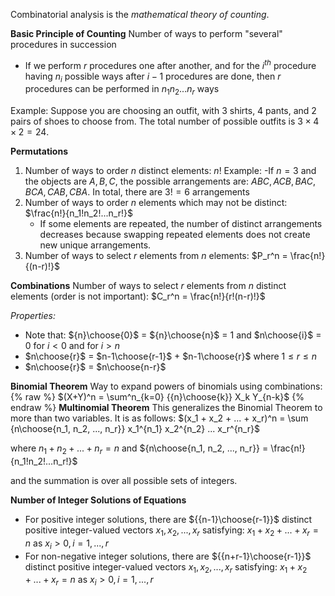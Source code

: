 Combinatorial analysis is the _mathematical theory of counting_.

**Basic Principle of Counting**
Number of ways to perform "several" procedures in succession

- If we perform $r$ procedures one after another, and for the $i^{th}$ procedure having $n_i$ possible ways after $i-1$ procedures are done, then $r$ procedures can be performed in $n_1n_2...n_r$ ways

Example:
Suppose you are choosing an outfit, with 3 shirts, 4 pants, and 2 pairs of shoes to choose from. The total number of possible outfits is $3×4×2=24$.

**Permutations**

1. Number of ways to order $n$ distinct elements: $n!$
   Example:
   -If $n=3$ and the objects are ${A,B,C}$, the possible arrangements are: $ABC,ACB,BAC,BCA,CAB,CBA$. In total, there are $3!=6$ arrangements
2. Number of ways to order $n$ elements which may not be distinct: $\frac{n!}{n_1!n_2!...n_r!}$
   - If some elements are repeated, the number of distinct arrangements decreases because swapping repeated elements does not create new unique arrangements.
3. Number of ways to select $r$ elements from $n$ elements: $P_r^n = \frac{n!}{(n-r)!}$

**Combinations**
Number of ways to select $r$ elements from $n$ distinct elements (order is not important): $C_r^n = \frac{n!}{r!(n-r)!}$

_Properties:_

- Note that: ${n}\choose{0}$ = ${n}\choose{n}$ = 1 and $n\choose{i}$ = 0 for $i < 0$ and for $i > n$
- $n\choose{r}$ = $n-1\choose{r-1}$ + $n-1\choose{r}$ where $1 \leq r \leq n$
- $n\choose{r}$ = $n\choose{n-r}$

**Binomial Theorem**
Way to expand powers of binomials using combinations:
{% raw %}
$(X+Y)^n = \sum^n_{k=0} {{n}\choose{k}} X_k Y_{n-k}$
{% endraw %}
**Multinomial Theorem**
This generalizes the Binomial Theorem to more than two variables. It is as follows:
$(x_1 + x_2 + ... + x_r)^n = \sum {n\choose{n_1, n_2, ..., n_r}} x_1^{n_1} x_2^{n_2} ... x_r^{n_r}$

where $n_1 + n_2 + ... + n_r = n$ and
${n\choose{n_1, n_2, ..., n_r}} = \frac{n!}{n_1!n_2!...n_r!}$

and the summation is over all possible sets of integers.

**Number of Integer Solutions of Equations**

- For positive integer solutions, there are ${{n-1}\choose{r-1}}$ distinct positive integer-valued vectors $x_1, x_2, ..., x_r$ satisfying: $x_1 + x_2 + ... + x_r = n$ as $x_i > 0, i = 1, ..., r$
- For non-negative integer solutions, there are ${{n+r-1}\choose{r-1}}$ distinct positive integer-valued vectors $x_1, x_2, ..., x_r$ satisfying: $x_1 + x_2 + ... + x_r = n$ as $x_i > 0, i = 1, ..., r$
